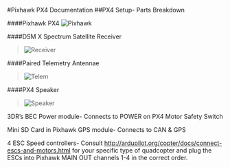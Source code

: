 #Pixhawk PX4 Documentation
##PX4 Setup- Parts Breakdown

####Pixhawk PX4 
![Pixhawk](https://github.com/olinrobotics/olinrobotics.github.io/blob/master/images/Pixhawk.png)

####DSM X Spectrum Satellite Receiver
>![Receiver](https://github.com/olinrobotics/olinrobotics.github.io/blob/master/images/Receiver.png)

####Paired Telemetry Antennae
>![Telem](https://github.com/olinrobotics/olinrobotics.github.io/blob/master/images/Telem.jpg)

####PX4 Speaker
>![Speaker](https://github.com/olinrobotics/olinrobotics.github.io/blob/master/images/Speaker.png)

3DR’s BEC Power module- Connects to POWER on PX4	Motor Safety Switch

      
Mini SD Card in Pixhawk				 GPS module- Connects to CAN & GPS
 
4 ESC Speed controllers- Consult http://ardupilot.org/copter/docs/connect-escs-and-motors.html for your specific type of quadcopter and plug the ESCs into Pixhawk MAIN OUT channels 1-4 in the correct order.
